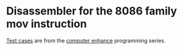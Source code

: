 # Disassembler for the 8086 family mov instruction

[Test cases](https://github.com/cmuratori/computer_enhance/tree/main/perfaware/part1) are from the [computer enhance](https://computerenhance.com/) programming series.
